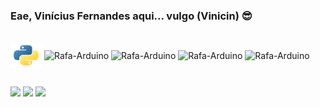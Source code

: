 ### Eae, Vinícius Fernandes aqui... vulgo (Vinicin) 😎

<div style="display: inline_block"><br>
  <img align="center" alt="Rafa-Python" height="40" width="50" src="https://raw.githubusercontent.com/devicons/devicon/master/icons/python/python-original.svg">
  <img align="center" alt="Rafa-Arduino" height="40" width="50" <img src="https://cdn.jsdelivr.net/gh/devicons/devicon/icons/arduino/arduino-original-wordmark.svg" />
  <img align="center" alt="Rafa-Arduino" height="40" width="50" <img src="https://cdn.jsdelivr.net/gh/devicons/devicon/icons/c/c-original.svg" />
  <img align="center" alt="Rafa-Arduino" height="40" width="50" <img src="https://cdn.jsdelivr.net/gh/devicons/devicon/icons/cplusplus/cplusplus-original.svg" />
  <img align="center" alt="Rafa-Arduino" height="40" width="50" <img src="[https://camo.githubusercontent.com/e045b6c483968b0b0e13d4dafcbf84237a569e5fb7f5fe6c0a48c48a137e8da7/68747470733a2f2f63646e2e6a7364656c6976722e6e65742f67682f64657669636f6e732f64657669636f6e2f69636f6e732f6d61746c61622f6d61746c61622d6f726967696e616c2e737667](https://www.vectorlogo.zone/logos/arduino/arduino-ar21.svg)" />
                    
</div>
  
 ##
<div> 
  <a href="https://instagram.com/viniciusfs14" target="_blank"><img src="https://img.shields.io/badge/-Instagram-%23E4405F?style=for-the-badge&logo=instagram&logoColor=white" target="_blank"></a>
  <a href = "mailto:vitinhovinicius8@gmail.com"><img src="https://img.shields.io/badge/-Gmail-%23333?style=for-the-badge&logo=gmail&logoColor=white" target="_blank"></a>
  <a href="https://www.linkedin.com/in/vinicius-fernandes-834981217" target="_blank"><img src="https://img.shields.io/badge/-LinkedIn-%230077B5?style=for-the-badge&logo=linkedin&logoColor=white" target="_blank"></a> 
  
</div>
